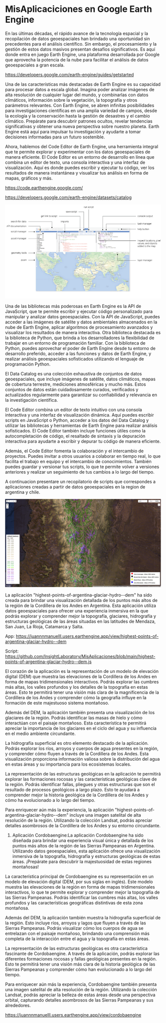 # MisAplicaciciones en Google Earth Engine
En las últimas décadas, el rápido avance de la tecnología espacial y la recopilación de datos geoespaciales han brindado una oportunidad sin precedentes para el análisis científico. Sin embargo, el procesamiento y la gestión de estos datos masivos presentan desafíos significativos. Es aquí donde entra en juego Earth Engine, una plataforma desarrollada por Google que aprovecha la potencia de la nube para facilitar el análisis de datos geoespaciales a gran escala.

https://developers.google.com/earth-engine/guides/getstarted

Una de las características más destacadas de Earth Engine es su capacidad para procesar datos a escala global. Imagina poder analizar imágenes de alta resolución de cualquier lugar del mundo, y combinarlas con datos climáticos, información sobre la vegetación, la topografía y otros parámetros relevantes. Con Earth Engine, se abren infinitas posibilidades para investigaciones científicas en una amplia variedad de campos, desde la ecología y la conservación hasta la gestión de desastres y el cambio climático. Prepárate para descubrir patrones ocultos, revelar tendencias significativas y obtener una nueva perspectiva sobre nuestro planeta. Earth Engine está aquí para impulsar tu investigación y ayudarte a tomar decisiones informadas para un futuro sostenible.

Ahora, hablemos del Code Editor de Earth Engine, una herramienta integral que te permite explorar y experimentar con los datos geoespaciales de manera eficiente. El Code Editor es un entorno de desarrollo en línea que combina un editor de texto, una consola interactiva y una interfaz de visualización. Aquí es donde puedes escribir y ejecutar tu código, ver los resultados de manera instantánea y visualizar tus análisis en forma de mapas, gráficos y más.

https://code.earthengine.google.com/

https://developers.google.com/earth-engine/datasets/catalog

![Texto alternativo](https://github.com/InsightLaboratory/MisAplicaciones/blob/main/ee1.png?raw=true)

Una de las bibliotecas más poderosas en Earth Engine es la API de JavaScript, que te permite escribir y ejecutar código personalizado para manipular y analizar datos geoespaciales. Con la API de JavaScript, puedes acceder a las imágenes de satélite y datos ambientales almacenados en la nube de Earth Engine, aplicar algoritmos de procesamiento avanzados y visualizar los resultados de manera interactiva. Otra biblioteca destacada es la biblioteca de Python, que brinda a los desarrolladores la flexibilidad de trabajar en un entorno de programación familiar. Con la biblioteca de Python, puedes aprovechar el poder de Earth Engine desde tu entorno de desarrollo preferido, acceder a las funciones y datos de Earth Engine, y realizar análisis geoespaciales sofisticados utilizando el lenguaje de programación Python.

El Data Catalog es una colección exhaustiva de conjuntos de datos geoespaciales, que incluye imágenes de satélite, datos climáticos, mapas de cobertura terrestre, mediciones atmosféricas y mucho más. Estos conjuntos de datos están cuidadosamente curados, verificados y actualizados regularmente para garantizar su confiabilidad y relevancia en la investigación científica.

El Code Editor combina un editor de texto intuitivo con una consola interactiva y una interfaz de visualización dinámica. Aquí puedes escribir scripts en JavaScript o Python, acceder a los datos del Data Catalog y utilizar las bibliotecas y herramientas de Earth Engine para realizar análisis sofisticados. El Code Editor también incluye funciones útiles como la autocompletación de código, el resaltado de sintaxis y la depuración interactiva para ayudarte a escribir y depurar tu código de manera eficiente.

Además, el Code Editor fomenta la colaboración y el intercambio de proyectos. Puedes invitar a otros usuarios a colaborar en tiempo real, lo que facilita el trabajo en equipo y el intercambio de conocimientos. También puedes guardar y versionar tus scripts, lo que te permite volver a versiones anteriores y realizar un seguimiento de tus cambios a lo largo del tiempo.



 A continuacion presentare un recopilatorio de scripts que correspondes a aplicaciones creadas a partir de datos geoespaciales en la region de argentina y chile.

![Texto alternativo](https://github.com/InsightLaboratory/MisAplicaciones/blob/main/ee2.png?raw=true)

La aplicación "highest-points-of-argentina-glaciar-hydro--dem" ha sido creada para brindar una visualización detallada de los puntos más altos de la región de la Cordillera de los Andes en Argentina. Esta aplicación utiliza datos geoespaciales para ofrecer una experiencia inmersiva en la que podrás explorar y comprender mejor la topografía, glaciares, hidrografía y estructuras geológicas de las áreas situadas en las latitudes de Mendaza, San Juan, La Rioja, Catamarca y Salta.

App:
https://juannnmanuelll.users.earthengine.app/view/highest-points-of-argentina-glaciar-hydro--dem

Script:
https://github.com/InsightLaboratory/MisAplicaciones/blob/main/highest-points-of-argentina-glaciar-hydro--dem.js

El corazón de la aplicación es la representación de un modelo de elevación digital (DEM) que muestra las elevaciones de la Cordillera de los Andes en forma de mapas tridimensionales interactivos. Podrás explorar las cumbres más altas, los valles profundos y los detalles de la topografía en estas áreas. Esto te permitirá tener una visión más clara de la magnificencia de la Cordillera de los Andes y comprender cómo la geografía influye en la formación de este majestuoso sistema montañoso.

Además del DEM, la aplicación también presenta una visualización de los glaciares de la región. Podrás identificar las masas de hielo y cómo interactúan con el paisaje montañoso. Esta característica te permitirá apreciar la importancia de los glaciares en el ciclo del agua y su influencia en el medio ambiente circundante.

La hidrografía superficial es otro elemento destacado de la aplicación. Podrás explorar los ríos, arroyos y cuerpos de agua presentes en la región, y comprender cómo fluyen a través de la Cordillera de los Andes. Esta visualización proporciona información valiosa sobre la distribución del agua en estas áreas y su importancia para los ecosistemas locales.

La representación de las estructuras geológicas en la aplicación te permitirá explorar las formaciones rocosas y las características geológicas clave de la región. Podrás identificar fallas, pliegues y otras estructuras que son el resultado de procesos geológicos a largo plazo. Esto te ayudará a comprender mejor la historia geológica de la Cordillera de los Andes y cómo ha evolucionado a lo largo del tiempo.

Para enriquecer aún más la experiencia, la aplicación "highest-points-of-argentina-glaciar-hydro--dem" incluye una imagen satelital de alta resolución de la región. Utilizando la colección Landsat, podrás apreciar detalles asombrosos de la Cordillera de los Andes y su entorno circundante.



 
1. Aplicación Cordobaengine:La aplicación Cordobaengine ha sido diseñada para brindar una experiencia visual única y detallada de los puntos más altos de la región de las Sierras Pampeanas en Argentina. Utilizando datos geoespaciales, esta aplicación ofrece una visualización inmersiva de la topografía, hidrografía y estructuras geológicas de estas áreas. ¡Prepárate para descubrir la majestuosidad de estas regiones montañosas!

La característica principal de Cordobaengine es su representación en un modelo de elevación digital (DEM, por sus siglas en inglés). Este modelo muestra las elevaciones de la región en forma de mapas tridimensionales interactivos, lo que te permite explorar y comprender mejor la topografía de las Sierras Pampeanas. Podrás identificar las cumbres más altas, los valles profundos y las características geográficas distintivas de esta zona montañosa.

Además del DEM, la aplicación también muestra la hidrografía superficial de la región. Esto incluye ríos, arroyos y lagos que fluyen a través de las Sierras Pampeanas. Podrás visualizar cómo los cuerpos de agua se entrelazan con el paisaje montañoso, brindando una comprensión más completa de la interacción entre el agua y la topografía en estas áreas.

La representación de las estructuras geológicas es otra característica fascinante de Cordobaengine. A través de la aplicación, podrás explorar las diferentes formaciones rocosas y fallas geológicas presentes en la región. Esto te permitirá tener una visión más clara de la historia geológica de las Sierras Pampeanas y comprender cómo han evolucionado a lo largo del tiempo.

Para enriquecer aún más la experiencia, Cordobaengine también presenta una imagen satelital de alta resolución de la región. Utilizando la colección Landsat, podrás apreciar la belleza de estas áreas desde una perspectiva orbital, capturando detalles asombrosos de las Sierras Pampeanas y sus alrededores.

 https://juannnmanuelll.users.earthengine.app/view/cordobaengine



